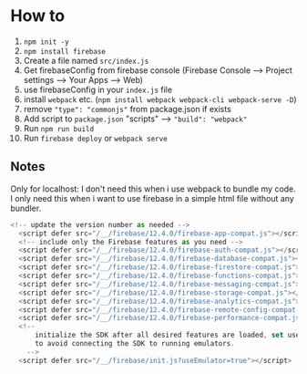# How to

1. `npm init -y`
2. `npm install firebase`
3. Create a file named `src/index.js`
4. Get firebaseConfig from firebase console (Firebase Console --> Project settings --> Your Apps --> Web)
4. use firebaseConfig in your `index.js` file
5. install `webpack` etc. (`npm install webpack webpack-cli webpack-serve -D`)
6. remove `"type": "commonjs"` from package.json if exists
7. Add script to `package.json` "scripts" --> `"build": "webpack"`
8. Run `npm run build`
9. Run `firebase deploy` or `webpack serve`



## Notes
Only for localhost:
I don't need this when i use webpack to bundle my code. I only need this when i want to use firebase in a simple html file without any bundler.
```javascript
<!-- update the version number as needed -->
  <script defer src="/__/firebase/12.4.0/firebase-app-compat.js"></script>
  <!-- include only the Firebase features as you need -->
  <script defer src="/__/firebase/12.4.0/firebase-auth-compat.js"></script>
  <script defer src="/__/firebase/12.4.0/firebase-database-compat.js"></script>
  <script defer src="/__/firebase/12.4.0/firebase-firestore-compat.js"></script>
  <script defer src="/__/firebase/12.4.0/firebase-functions-compat.js"></script>
  <script defer src="/__/firebase/12.4.0/firebase-messaging-compat.js"></script>
  <script defer src="/__/firebase/12.4.0/firebase-storage-compat.js"></script>
  <script defer src="/__/firebase/12.4.0/firebase-analytics-compat.js"></script>
  <script defer src="/__/firebase/12.4.0/firebase-remote-config-compat.js"></script>
  <script defer src="/__/firebase/12.4.0/firebase-performance-compat.js"></script>
  <!-- 
      initialize the SDK after all desired features are loaded, set useEmulator to false
      to avoid connecting the SDK to running emulators.
    -->
  <script defer src="/__/firebase/init.js?useEmulator=true"></script>
  ```

  
